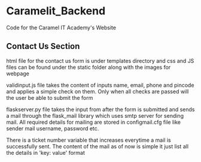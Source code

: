 # Caramelit_Backend
Code for the Caramel IT Academy's Website


## Contact Us Section
html file for the contact us form is under templates directory and css and JS files can be found under the static folder along with the images for webpage

validinput.js file takes the content of inputs name, email, phone and pincode and applies a simple check on them. Only when all checks are passed will the user be able to submit the form

flaskserver.py file takes the input from after the form is submitted and sends a mail through the flask_mail library which uses smtp server for sending mail.
All required details for mailing are stored in configmail.cfg file like sender mail username, password etc.

There is a ticket number variable that increases everytime a mail is successfully sent. The content of the mail as of now is simple it just list all the details in 'key: value' format